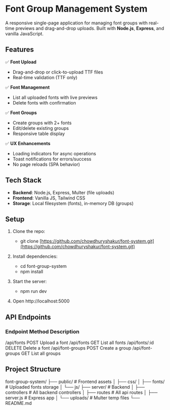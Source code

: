 # Font Group Management System  

A responsive single-page application for managing font groups with real-time previews and drag-and-drop uploads. Built with **Node.js**, **Express**, and vanilla JavaScript.  

## Features  
✅ **Font Upload**  
- Drag-and-drop or click-to-upload TTF files  
- Real-time validation (TTF only)  

✅ **Font Management**  
- List all uploaded fonts with live previews  
- Delete fonts with confirmation  

✅ **Font Groups**  
- Create groups with 2+ fonts  
- Edit/delete existing groups  
- Responsive table display  

✅ **UX Enhancements**  
- Loading indicators for async operations  
- Toast notifications for errors/success  
- No page reloads (SPA behavior)  

## Tech Stack  
- **Backend**: Node.js, Express, Multer (file uploads)  
- **Frontend**: Vanilla JS, Tailwind CSS  
- **Storage**: Local filesystem (fonts), in-memory DB (groups)  

## Setup  
1. Clone the repo:  
   - git clone [https://github.com/chowdhuryshakur/font-system.git](https://github.com/chowdhuryshakur/font-system.git)

2. Install dependencies:
   - cd font-group-system
   - npm install

3. Start the server:
   - npm run dev

4. Open http://localhost:5000

## API Endpoints
### Endpoint	  Method	    Description
/api/fonts	      POST	    Upload a font
/api/fonts	      GET	    List all fonts
/api/fonts/:id	   DELETE	 Delete a font
/api/font-groups  POST	    Create a group
/api/font-groups  GET	    List all groups

## Project Structure
font-group-system/
├── public/          # Frontend assets
│   ├── css/
│   ├── fonts/       # Uploaded fonts storage
│   └── js/
├── server/          # Backend
│   ├── controllers  # All backend controllers
│   ├── routes       # All api routes
│   ├── server.js    # Express app
│   └── uploads/     # Multer temp files
└── README.md

